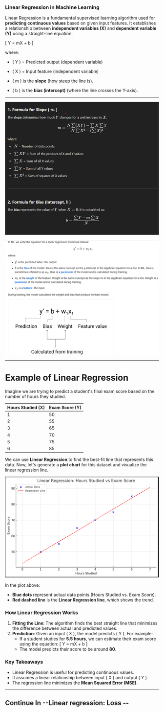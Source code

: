 ### **Linear Regression in Machine Learning**

Linear Regression is a fundamental supervised learning algorithm used for **predicting continuous values** based on given input features. It establishes a relationship between **independent variables (X)** and **dependent variable (Y)** using a straight-line equation:

\[
Y = mX + b
\]

where:
- \( Y \) = Predicted output (dependent variable)
- \( X \) = Input feature (independent variable)

- \( m \) is the **slope** (how steep the line is).
- \( b \) is the **bias (intercept)** (where the line crosses the Y-axis).

---

![alt text](/image/image.png)

![alt text](/image/image-2.png)

---



# **Example of Linear Regression**

Imagine we are trying to predict a student's final exam score based on the number of hours they studied.
  
| **Hours Studied (X)** | **Exam Score (Y)** |
|--------------------|----------------|
| 1                | 50             |
| 2                | 55             |
| 3                | 65             |
| 4                | 70             |
| 5                | 75             |
| 6                | 85             |

We can use **Linear Regression** to find the best-fit line that represents this data. Now, let's generate a **plot chart** for this dataset and visualize the linear regression line.

![alt text](/image/image-1.png)

In the plot above:
- **Blue dots** represent actual data points (Hours Studied vs. Exam Score).
- **Red dashed line** is the **Linear Regression line**, which shows the trend.

### **How Linear Regression Works**
1. **Fitting the Line**: The algorithm finds the best straight line that minimizes the difference between actual and predicted values.
2. **Prediction**: Given an input \( X \), the model predicts \( Y \). For example:
   - If a student studies for **5.5 hours**, we can estimate their exam score using the equation:
     \[
     Y = mX + b
     \]
   - The model predicts their score to be around **80**.

### **Key Takeaways**
- Linear Regression is useful for predicting continuous values.
- It assumes a linear relationship between input \( X \) and output \( Y \).
- The regression line minimizes the **Mean Squared Error (MSE)**.


---
## Continue In --Linear regression: **Loss** --

